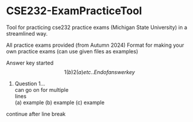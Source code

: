 # CSE232-ExamPracticeTool
Tool for practicing cse232 practice exams (Michigan State University) in a streamlined way.

All practice exams provided (from Autumn 2024)
Format for making your own practice exams (can use given files as examples)   

Answer key started$$  
1 (b)  
2 (a)  
etc..  
End of answer key$$  
1. Question 1...  
can go on for multiple  
lines  
(a) example
(b) example
(c) example

continue after line break
